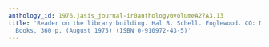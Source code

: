 ```yaml
---
anthology_id: 1976.jasis_journal-ir0anthology0volumeA27A3.13
title: 'Reader on the library building. Hal B. Schell. Englewood. CO: Microcard Editions
  Books, 360 p. (August 1975) (ISBN 0-910972-43-5)'
---
```

